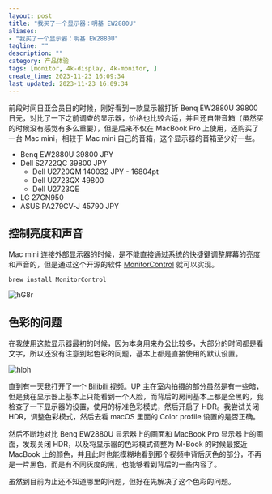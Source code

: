 ```yaml
---
layout: post
title: "我买了一个显示器：明基 EW2880U"
aliases:
- "我买了一个显示器：明基 EW2880U"
tagline: ""
description: ""
category: 产品体验
tags: [monitor, 4k-display, 4k-monitor, ]
create_time: 2023-11-23 16:09:34
last_updated: 2023-11-23 16:09:34
---
```


前段时间日亚会员日的时候，刚好看到一款显示器打折 Benq EW2880U 39800 日元，对比了一下之前调查的显示器，价格也比较合适，并且还自带音箱（虽然买的时候没有感觉有多么重要），但是后来不仅在 MacBook Pro 上使用，还购买了一台 Mac mini，相较于 Mac mini 自己的音箱，这个显示器的音箱至少好一些。

- Benq EW2880U 39800 JPY
- Dell S2722QC 39800 JPY
  - Dell U2720QM 140032 JPY - 16804pt
  - Dell U2723QX 49800
  - Dell U2723QE
- LG 27GN950
- ASUS PA279CV-J 45790 JPY

## 控制亮度和声音

Mac mini 连接外部显示器的时候，是不能直接通过系统的快捷键调整屏幕的亮度和声音的，但是通过这个开源的软件 [MonitorControl](https://github.com/MonitorControl/MonitorControl) 就可以实现。

```
brew install MonitorControl
```

![hG8r](https://photo.einverne.info/images/2023/11/23/hG8r.png)

## 色彩的问题

在我使用这款显示器最初的时候，因为本身用来办公比较多，大部分的时间都是看文字，所以还没有注意到起色彩的问题，基本上都是直接使用的默认设置。

![hloh](https://photo.einverne.info/images/2023/11/23/hloh.png)

直到有一天我打开了一个 [Bilibili 视频](https://www.bilibili.com/video/BV1Ny4y1c7Zz)。UP 主在室内拍摄的部分虽然是有一些暗，但是我在显示器上基本上只能看到一个人脸，而背后的房间基本上都是全黑的，我检查了一下显示器的设置，使用的标准色彩模式，然后开启了 HDR。我尝试关闭 HDR，调整色彩模式，然后去看 macOS 里面的 Color profile 设置的是否正确。

然后不断地对比 Benq EW2880U 显示器上的画面和 MacBook Pro 显示器上的画面，发现关闭 HDR，以及将显示器的色彩模式调整为 M-Book 的时候最接近 MacBook 上的颜色，并且此时也能模糊地看到那个视频中背后灰色的部分，不再是一片黑色，而是有不同灰度的黑，也能够看到背后的一些内容了。

虽然到目前为止还不知道哪里的问题，但好在先解决了这个色彩的问题。
